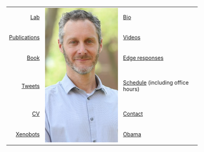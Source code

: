 <table>
  <tr>
    <td align="right"><a href="https://meclab.org">Lab</a></td>
    <td rowspan="6"><img src="img/Josh.png" width="240"></td>
    <td><a href="bio.md">Bio</a></td>
  </tr>
  <tr>
    <td align="right"><a href="https://scholar.google.com/citations?user=Dj-kPasAAAAJ&hl=en&oi=ao">Publications</a></td>
    <td><a href="https://www.youtube.com/results?search_query=josh+bongard">Videos</a></td>
  </tr>
  <tr>
    <td align="right"><a href="https://www.amazon.com/o/ASIN/0262162393/ref=s9_asin_title/103-1396384-1927027">Book</a></td>
    <td><a href="https://www.edge.org/memberbio/joshua_bongard">Edge responses</a></td>
  </tr>
  <tr>
    <td align="right"><a href="https://twitter.com/DoctorJosh">Tweets</a></td>
    <td><a href="https://docs.google.com/document/d/1-Jx9owNRMs1IbH1sXvOCXTqUIxyaJkOtlWzZfFVMZzQ/edit?usp=sharing">Schedule</a> (including office hours)</td>
  </tr>
  <tr>
    <td align="right"><a href="https://jbongard.github.io/docs/CV.pdf">CV</a></td>
    <td><a href="https://www.uvm.edu/cems/cs/profiles/josh_bongard">Contact</a></td>
  </tr>
  <tr>
    <td align="right"><a href="https://cdorgs.github.io/">Xenobots</a></td>
    <td><a href="https://jbongard.github.io/img/2010_PECASE_HiRes.png">Obama</a></td>
  </tr>
</table>
